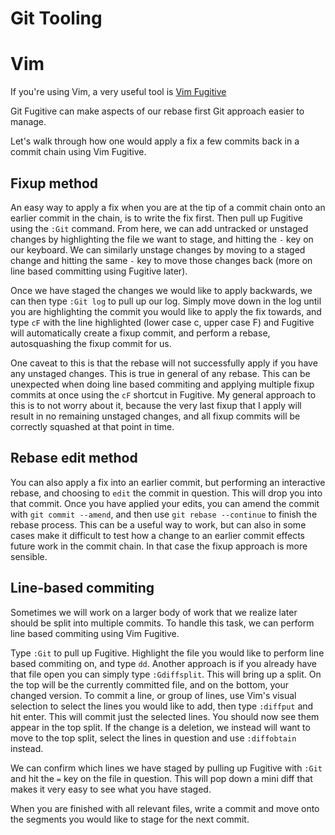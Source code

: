 # Git Tooling

# Vim

If you're using Vim, a very useful tool is [Vim
Fugitive](https://github.com/tpope/vim-fugitive)

Git Fugitive can make aspects of our rebase first Git approach easier to manage. 

Let's walk through how one would apply a fix a few commits back in a commit
chain using Vim Fugitive.

## Fixup method

An easy way to apply a fix when you are at the tip of a commit chain onto an
earlier commit in the chain, is to write the fix first. Then pull up Fugitive
using the `:Git` command. From here, we can add untracked or unstaged changes by
highlighting the file we want to stage, and hitting the `-` key on our keyboard.
We can similarly unstage changes by moving to a staged change and hitting the
same `-` key to move those changes back (more on line based committing using
Fugitive later).

Once we have staged the changes we would like to apply backwards, we can then
type `:Git log` to pull up our log. Simply move down in the log until you are
highlighting the commit you would like to apply the fix towards, and type `cF`
with the line highlighted (lower case c, upper case F) and Fugitive will
automatically create a fixup commit, and perform a rebase, autosquashing the
fixup commit for us.

One caveat to this is that the rebase will not successfully apply if you have
any unstaged changes. This is true in general of any rebase. This can be
unexpected when doing line based commiting and applying multiple fixup commits
at once using the `cF` shortcut in Fugitive. My general approach to this is to
not worry about it, because the very last fixup that I apply will result in no
remaining unstaged changes, and all fixup commits will be correctly squashed at
that point in time.

## Rebase edit method

You can also apply a fix into an earlier commit, but performing an interactive
rebase, and choosing to `edit` the commit in question. This will drop you into
that commit. Once you have applied your edits, you can amend the commit with
`git commit --amend`, and then use `git rebase --continue` to finish the rebase
process. This can be a useful way to work, but can also in some cases make it
difficult to test how a change to an earlier commit effects future work in the
commit chain. In that case the fixup approach is more sensible.

## Line-based commiting

Sometimes we will work on a larger body of work that we realize later should be
split into multiple commits. To handle this task, we can perform line based
commiting using Vim Fugitive. 

Type `:Git` to pull up Fugitive. Highlight the file you would like to perform
line based commiting on, and type `dd`. Another approach is if you already have
that file open you can simply type `:Gdiffsplit`. This will bring up a split. On
the top will be the currently committed file, and on the bottom, your changed
version. To commit a line, or group of lines, use Vim's visual selection to
select the lines you would like to add, then type `:diffput` and hit enter. This
will commit just the selected lines. You should now see them appear in the top
split. If the change is a deletion, we instead will want to move to the top
split, select the lines in question and use `:diffobtain` instead.

We can confirm which lines we have staged by pulling up Fugitive with `:Git` and
hit the `=` key on the file in question. This will pop down a mini diff that
makes it very easy to see what you have staged.

When you are finished with all relevant files, write a commit and move onto the
segments you would like to stage for the next commit.
